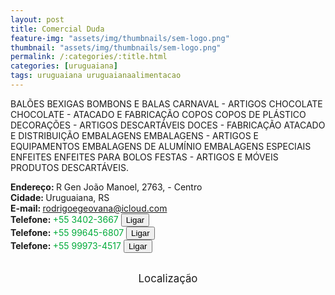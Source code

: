 ```yaml
---
layout: post
title: Comercial Duda
feature-img: "assets/img/thumbnails/sem-logo.png"
thumbnail: "assets/img/thumbnails/sem-logo.png"
permalink: /:categories/:title.html
categories: [uruguaiana]
tags: uruguaiana uruguaianaalimentacao
---
```

BALÕES BEXIGAS BOMBONS E BALAS CARNAVAL - ARTIGOS CHOCOLATE CHOCOLATE - ATACADO E FABRICAÇÃO COPOS COPOS DE PLÁSTICO DECORAÇÕES<!-- more --> - ARTIGOS DESCARTÁVEIS DOCES - FABRICAÇÃO ATACADO E DISTRIBUIÇÃO EMBALAGENS EMBALAGENS - ARTIGOS E EQUIPAMENTOS EMBALAGENS DE ALUMÍNIO EMBALAGENS ESPECIAIS ENFEITES ENFEITES PARA BOLOS FESTAS - ARTIGOS E MÓVEIS PRODUTOS DESCARTÁVEIS.<br />

<b>Endereço: </b>R Gen João Manoel, 2763, - Centro<br />
<b>Cidade: </b>Uruguaiana, RS<br />
<b>E-mail: </b>rodrigoegeovana@icloud.com<br />
<b>Telefone: </b><span style="color: #00ab3a;">+55 3402-3667</span> <a href="tel:5534023667"><button class="ligar">Ligar</button></a><br />
<b>Telefone: </b><span style="color: #00ab3a;">+55 99645-6807</span> <a href="tel:55996456807"><button class="ligar">Ligar</button></a><br />
<b>Telefone: </b><span style="color: #00ab3a;">+55 99973-4517</span> <a href="tel:55999734517"><button class="ligar">Ligar</button></a><br />
<br />
<style>
      #map {
        height: 400px;
        width: 100%;
       }
    </style>

<div style="font-size: larger; text-align: center;">
Localização</div>
<div id="map">
<script>
      function initMap() {
        var uluru = {lat: -29.7511566, lng: -57.0859358};
        var map = new google.maps.Map(document.getElementById('map'), {
          zoom: 17,
          center: uluru
        });
        var marker = new google.maps.Marker({
          position: uluru,
          map: map
        });
      }
    </script>
    <script async="" defer="" src="https://maps.googleapis.com/maps/api/js?key=AIzaSyDDc8SHLmOesJRaXCW0fZ2ST09W4s0ME5g&amp;callback=initMap">
    </script>
</div>
